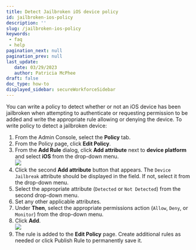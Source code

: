 ```yaml
---
title: Detect Jailbroken iOS device policy
id: jailbroken-ios-policy
description: ''
slug: /jailbroken-ios-policy
keywords: 
 - faq
 - help
pagination_next: null
pagination_prev: null
last_update: 
   date: 03/29/2023
   author: Patricia McPhee
draft: false
doc_type: how-to
displayed_sidebar: secureWorkforceSidebar
--- 
```



You can write a policy to detect whether or not an iOS device has been jailbroken when attempting to authenticate or requesting permission to be added and write the appropriate rule allowing or denying the device. To write policy to detect a jailbroken device:

1.  From the Admin Console, select the **Policy** tab.
2.  From the Policy page, click **Edit Policy**. 
3.  From the **Add Rule** dialog, click **Add attribute** next to **device platform** and select **iOS** from the drop-down menu.  
    ![](/images/policy/device_platform_ios.PNG)
4.  Click the second **Add attribute** button that appears. The `Device Jailbreak` attribute should be displayed in the field. If not, select it from the drop-down menu.
5.  Select the appropriate attribute (`Detected` or `Not Detected`) from the second drop-down menu.
6.  Set any other applicable attributes.
7.  Under **Then**, select the appropriate permissions action (`Allow`, `Deny`, or `Monitor`) from the drop-down menu.
8.  Click **Add**.  
    ![](/images/policy/jailbreak_ios_not_detected.PNG)
9.  The rule is added to the **Edit Policy** page. Create additional rules as needed or click Publish Rule to permanently save it.

